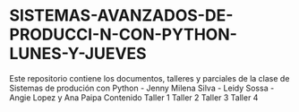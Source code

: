 # SISTEMAS-AVANZADOS-DE-PRODUCCI-N-CON-PYTHON-LUNES-Y-JUEVES
Este repositorio contiene los documentos, talleres y parciales de la clase de Sistemas de produción con Python - Jenny Milena Silva - Leidy Sossa - Angie Lopez y Ana Paipa
Contenido
Taller 1
Taller 2
Taller 3
Taller 4
